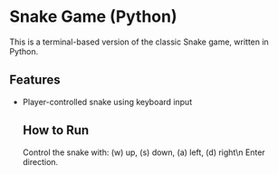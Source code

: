# Snake Game (Python)

This is a terminal-based version of the classic Snake game, written in Python.

## Features
- Player-controlled snake using keyboard input


  ## How to Run
  Control the snake with: (w) up, (s) down, (a) left, (d) right\n Enter direction.
